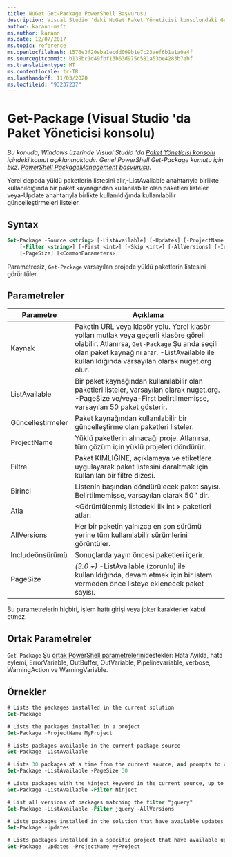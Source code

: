 ```yaml
---
title: NuGet Get-Package PowerShell Başvurusu
description: Visual Studio 'daki NuGet Paket Yöneticisi konsolundaki Get-Package PowerShell komutuna yönelik başvuru.
author: karann-msft
ms.author: karann
ms.date: 12/07/2017
ms.topic: reference
ms.openlocfilehash: 1576e3f20eba1ecdd099b1e7c23aef6b1a1a0a4f
ms.sourcegitcommit: b138bc1d49fbf13b63d975c581a53be4283b7ebf
ms.translationtype: MT
ms.contentlocale: tr-TR
ms.lasthandoff: 11/03/2020
ms.locfileid: "93237237"
---
```

# <a name="get-package-package-manager-console-in-visual-studio"></a>Get-Package (Visual Studio 'da Paket Yöneticisi konsolu)

*Bu konuda, Windows üzerinde Visual Studio 'da [Paket Yöneticisi konsolu](../../consume-packages/install-use-packages-powershell.md) içindeki komut açıklanmaktadır. Genel PowerShell Get-Package komutu için bkz. [PowerShell PackageManagement başvurusu](/powershell/module/packagemanagement/?view=powershell-6).*

Yerel depoda yüklü paketlerin listesini alır,-ListAvailable anahtarıyla birlikte kullanıldığında bir paket kaynağından kullanılabilir olan paketleri listeler veya-Update anahtarıyla birlikte kullanıldığında kullanılabilir güncelleştirmeleri listeler.

## <a name="syntax"></a>Syntax

```ps
Get-Package -Source <string> [-ListAvailable] [-Updates] [-ProjectName <string>]
    [-Filter <string>] [-First <int>] [-Skip <int>] [-AllVersions] [-IncludePrerelease]
    [-PageSize] [<CommonParameters>]
```

Parametresiz, `Get-Package` varsayılan projede yüklü paketlerin listesini görüntüler.

## <a name="parameters"></a>Parametreler

| Parametre | Açıklama |
| --- | --- |
| Kaynak | Paketin URL veya klasör yolu. Yerel klasör yolları mutlak veya geçerli klasöre göreli olabilir. Atlanırsa, `Get-Package` Şu anda seçili olan paket kaynağını arar. -ListAvailable ile kullanıldığında varsayılan olarak nuget.org olur. |
| ListAvailable | Bir paket kaynağından kullanılabilir olan paketleri listeler, varsayılan olarak nuget.org. -PageSize ve/veya-First belirtilmemişse, varsayılan 50 paket gösterir. |
| Güncelleştirmeler | Paket kaynağından kullanılabilir bir güncelleştirme olan paketleri listeler. |
| ProjectName | Yüklü paketlerin alınacağı proje. Atlanırsa, tüm çözüm için yüklü projeleri döndürür. |
| Filtre | Paket KIMLIĞINE, açıklamaya ve etiketlere uygulayarak paket listesini daraltmak için kullanılan bir filtre dizesi. |
| Birinci | Listenin başından döndürülecek paket sayısı. Belirtilmemişse, varsayılan olarak 50 ' dir. |
| Atla | &lt;Görüntülenmiş listedeki ilk int &gt; paketleri atlar.  |
| AllVersions | Her bir paketin yalnızca en son sürümü yerine tüm kullanılabilir sürümlerini görüntüler. |
| Includeönsürümü | Sonuçlarda yayın öncesi paketleri içerir. |
| PageSize | *(3.0 +)* -ListAvailable (zorunlu) ile kullanıldığında, devam etmek için bir istem vermeden önce listeye eklenecek paket sayısı. |

Bu parametrelerin hiçbiri, işlem hattı girişi veya joker karakterler kabul etmez.

## <a name="common-parameters"></a>Ortak Parametreler

`Get-Package` Şu [ortak PowerShell parametrelerini](/powershell/module/microsoft.powershell.core/about/about_commonparameters)destekler: Hata Ayıkla, hata eylemi, ErrorVariable, OutBuffer, OutVariable, Pipelinevariable, verbose, WarningAction ve WarningVariable.

## <a name="examples"></a>Örnekler

```ps
# Lists the packages installed in the current solution
Get-Package

# Lists the packages installed in a project
Get-Package -ProjectName MyProject

# Lists packages available in the current package source
Get-Package -ListAvailable

# Lists 30 packages at a time from the current source, and prompts to continue if more are available
Get-Package -ListAvailable -PageSize 30

# Lists packages with the Ninject keyword in the current source, up to 50
Get-Package -ListAvailable -Filter Ninject

# List all versions of packages matching the filter "jquery"
Get-Package -ListAvailable -Filter jquery -AllVersions

# Lists packages installed in the solution that have available updates
Get-Package -Updates

# Lists packages installed in a specific project that have available updates
Get-Package -Updates -ProjectName MyProject
```